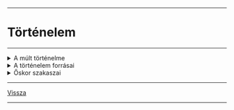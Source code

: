<link rel='stylesheet' href='../../css/styles.css'/>

---

# Történelem

---

<details>
<summary>A múlt történelme</summary>

---

Mivel foglalkozik a történelem tudománya?
- az emberiség múltjával
- megtörtént eseményekkel

Miért kell ismernünk a múltat?
- a történelem az élet tanítómestere
- tanuljunk belőle, hogy megértsük a saját korunkat
- megismerve hazánk, nemzetünk múltját, erősítjük azonos tudásunkat, összetartozásunkat
- megértsünk más nemzedékeket
- megtudjuk, hogy mi az ami összeköti és mi az ami megkülönbözteti az egyes népeket

### A történelem tárgya
>
Mi tartozik a történelembe?
- Régen: főként uralkodók cselekedetei, emlékezetes események, háborúk
- Táj és ember kapcsolata: földrajzi, éghajlati viszonyok hogyan befolyásolják a népek életét.
>
Gazdaság:
- hogyan állítják elő és hogyan osztják el a megélhetéshez szükséges javakat.
- milyen életszínvonalat tudnak teremteni.
>
Társadalom:
- milyen rétegek különülnek el egy társadalmon belül
- van e lehetőség a felemelkedésre
- mi vezet egyes csoportok elszegényedéséhez

### Állam és hatalom
>
- A főhatalamat egy személy vagy testület gyakorolja?
- Hogyna kerülhet valaki a hatalom birtokába?
- Milyen korlátai vannak a vezetők hatalmának?
- Meddig rendelkezik vele?

### Gondolkodás, Vallás, Művészet
>
Életmód:
- honnan tudjuk, hogy mi történt évszázadokkal, évezredekkel ezelőtt?
>
**Források csoportosítása**:
- írásos emlékek: krónikák, törvények, oklevelek
- tárgyi emlékek: csontmaradványok, barlangrajzok
- iratban szellemi emlékek: régi szokások, népzene, népmesék, babonák
>
Források jellemzői: Az időben visszafele haladva egyre kevesebb forrás áll rendelkezésünkre. A múlt eseményeiről általában csak feltételezéseink lehetnek, kevés a biztos tényanyag.
>
**Források tudományai**:
Segédtudomány
- oklevéltan (diplomatika)
- az időszámítás tudománya (kronológia)
- címertan (heraldika)
- éremtan (numizmatika)

---

</details>

<details>
<summary>A történelem forrásai</summary>

---

Minden olyan dolgot, eszközt, mely a múlt megismeréséhez, megértéséhez hozzásegít, forrásnak nevezzük.

### Típusai:
- Tárgyi: régészet (archeológia). Épített örökség, művészeti emlékek, stb.
- Íratlan: népmese, népmonda, népmese
- Írott: kőtáblától a könyv megjelenéséig. De lehet pl.: sírfelirat
- Egyéb: barlangrajzok (Altamira, Lascaux), Kipu (inka 'kommunikációs' eszköz, csomózott zsinór)

### Fogalmak:
- Kronológia: időszámítás tudománya
- Heraldika: címertan
- Archeológia: régészet

### Időszámítás:
- nincs kezdőpont, csupán egy viszonyítási pont.
- a történeti szakirodalom kiindulópontnak a különböző kultúrák, népek időszámításának kezdetét.
- Pl.: római kr.e.753-ban
- ókori görögök: az első olimpiától számítva: kr.e.776-ban
- Mohamedánok: a próféta (Mohamed) halálától kr.u.622-től
- egyéb: vallási megközelítésből világ teremtésének kezdete - zsidók kr.e.3761-től, a bizánciak kr.e.5494-től

### A történelem korszakolása
- őskor: kr.e.14millió - kr.e.3000-ig
- ókor: kr.e.3000-től - kr.u.476-ig
- középkor: kr.u.476-(1453)(1492)(1517)(1640)
- újkor: 1640-1918/1945
- legújabb kor: 1945-

A történészek munkáját segítik a társtudományok is
- néprajz
- nyelvészet
- földtan (geológia)
- művészet történelem
- régészet

### Régészet (archeológia)
>
Régész: a föld és a víz mélyének tárgyi forrásaival foglalkozik.
Szakszerű munkája négy szakaszra bontható:
- leletek helyének megkeresése
- leletek feltárása
- leletek feldolgozása
- leletek bemutatása, kiállítása (múzeum)
>
A Régész munkáját más szakemberek is segítik, pl.: restaurátor és antropológus is részt vesz a leletek feldolgozásában.

A hazánk földjében vagy vízeiben található értékek a magyar államot illetik.
>
Régészeti jellegű lelet megtalálásakor értesíteni kell az illetékes múzeumot.
>
Forrásokat gyűjtő és őrző intézmények:
- múzeumok
- könyvtárak
- levéltárak

### Nemzeti múzeum
Széchenyi Fernec 1802-ben alapította meg az első magyar közgyűjteményt a Nemzeti Múzeumot, amely a könyvtár mellett számos tárat foglal magába. Később ezekből a tárakból fejlődött ki a Néprajzi Múzeum, Szépművészeti Múzeum, Iparművészeti Múzeum, stb...

### Országos Széchenyi Könyvtár
Magyarország nemzeti könyvtára az Országos Széchenyi Könyvtár. Beszerez minden Magyarországon megjelent kiadványt és gyűjti a külföldön megjelenő magyar vonatkozású munkákat.

### Magyar Nemzeti Levéltár
Nemzeti kincseknek számító iratokat őrző állami közgyűjteményi intézet. Hivatalok, bíróságok, vállalatok, családok iratanyaga található meg benne.

---

</details>

<details>
<summary>Őskor szakaszai</summary>

---

- Az őskor
   - az ember kialakulásától az első államok megjelenéséig (kb.: Kr.e. 3000-ig) terjedő időszak.
- Az őskőkor (paleolitikum)
   - kb.: 2.5 (3.3?) millió év - kb.: Kr.e. 8000-ig
   - formatarttó eszközök
   - vadászat, gyűjtögetés = munkamegosztás
   - hitvilág (vadászmágia) és termékenységkultusz jelei
- Az újkőkor (neolitikum)
   - kb.: 10000 éve: utolsó jégkorszak vége, felmelegedés
   - kb.: Kr.e. 8000 - Kr.e. 3000
   - "neolitikus forradalom": letelepedés és élelemtermelés
   - népességnövekedés
   - háziasítás/domesztikáció: kutya, juh, macska, kecske, sertés, szarvasmarha
   - tárolás eszközei, edények
      - fazekasság, főzés
   - letelepedés:
      - tartós lakóházak
   - öltözet: állati bőrök helyett vászon
      - szövés, fonás

---

</details>

<!--details>
<summary>Mezopotámia</summary>

---



---

</details-->

---

[Vissza](../../../README.md)

---
